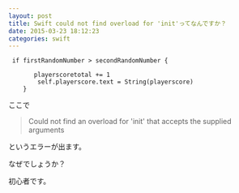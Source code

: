 ```yaml
---
layout: post
title: Swift could not find overload for 'init'ってなんですか？
date: 2015-03-23 18:12:23
categories: swift
---
```

<pre><code> if firstRandomNumber &gt; secondRandomNumber {

       playerscoretotal += 1
        self.playerscore.text = String(playerscore)
    }
</code></pre>

<p>ここで</p>

<blockquote>
  <p>Could not find an overload for 'init' that accepts the supplied arguments</p>
</blockquote>

<p>というエラーが出ます。</p>

<p>なぜでしょうか？</p>

<p>初心者です。</p>
